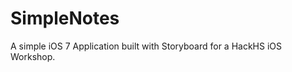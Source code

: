 SimpleNotes
===========

A simple iOS 7 Application built with Storyboard for a HackHS iOS Workshop.

